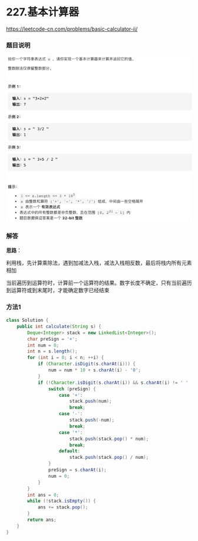 # 227.基本计算器

https://leetcode-cn.com/problems/basic-calculator-ii/



### 题目说明

![image-20210311090254809](img/image-20210311090254809.png)



### 解答

**思路**：

利用栈，先计算乘除法，遇到加减法入栈，减法入栈相反数，最后将栈内所有元素相加

当前遍历到运算符时，计算前一个运算符的结果。数字长度不确定，只有当前遍历到运算符或到末尾时，才能确定数字已经结束

### 方法1 

```java
class Solution {
    public int calculate(String s) {
        Deque<Integer> stack = new LinkedList<Integer>();
        char preSign = '+';
        int num = 0;
        int n = s.length();
        for (int i = 0; i < n; ++i) {
            if (Character.isDigit(s.charAt(i))) {
                num = num * 10 + s.charAt(i) - '0';
            }
            if (!Character.isDigit(s.charAt(i)) && s.charAt(i) != ' ' || i == n - 1) {
                switch (preSign) {
                    case '+':
                        stack.push(num);
                        break;
                    case '-':
                        stack.push(-num);
                        break;
                    case '*':
                        stack.push(stack.pop() * num);
                        break;
                    default:
                        stack.push(stack.pop() / num);
                }
                preSign = s.charAt(i);
                num = 0;
            }
        }
        int ans = 0;
        while (!stack.isEmpty()) {
            ans += stack.pop();
        }
        return ans;
    }
}
```



